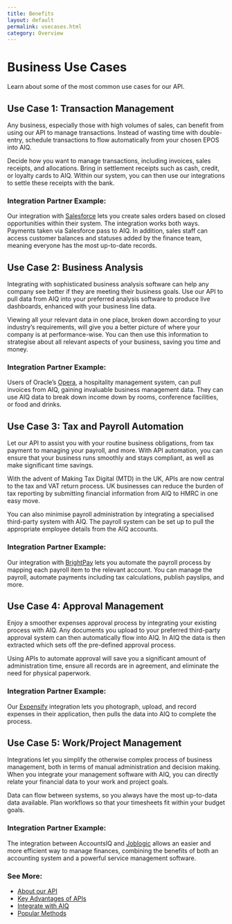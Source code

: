 ```yaml
---
title: Benefits
layout: default
permalink: usecases.html
category: Overview
---
```


# Business Use Cases
Learn about some of the most common use cases for our API.

## Use Case 1: Transaction Management
Any business, especially those with high volumes of sales, can benefit from using our API to manage transactions. Instead of wasting time with double-entry, schedule transactions to flow automatically from your chosen EPOS into AIQ. 

Decide how you want to manage transactions, including invoices, sales receipts, and allocations. Bring in settlement receipts such as cash, credit, or loyalty cards to AIQ. Within our system, you can then use our integrations to settle these receipts with the bank.

### Integration Partner Example:
Our integration with [Salesforce](https://www.accountsiq.com/features/integrations/salesforce/) lets you create sales orders based on closed opportunities within their system. The integration works both ways. Payments taken via Salesforce pass to AIQ. In addition, sales staff can access customer balances and statuses added by the finance team, meaning everyone has the most up-to-date records.

## Use Case 2: Business Analysis
Integrating with sophisticated business analysis software can help any company see better if they are meeting their business goals. Use our API to pull data from AIQ into your preferred analysis software to produce live dashboards, enhanced with your business line data.

Viewing all your relevant data in one place, broken down according to your industry’s requirements, will give you a better picture of where your company is at performance-wise. You can then use this information to strategise about all relevant aspects of your business, saving you time and money.

### Integration Partner Example:
Users of Oracle’s [Opera](https://www.accountsiq.com/features/integrations/opera/), a hospitality management system, can pull invoices from AIQ, gaining invaluable business management data. They can use AIQ data to break down income down by rooms, conference facilities, or food and drinks.

## Use Case 3: Tax and Payroll Automation
Let our API to assist you with your routine business obligations, from tax payment to managing your payroll, and more. With API automation, you can ensure that your business runs smoothly and stays compliant, as well as make significant time savings.

With the advent of Making Tax Digital (MTD) in the UK, APIs are now central to the tax and VAT return process. UK businesses can reduce the burden of tax reporting by submitting financial information from AIQ to HMRC in one easy move.

You can also minimise payroll administration by integrating a specialised third-party system with AIQ. The payroll system can be set up to pull the appropriate employee details from the AIQ accounts.

### Integration Partner Example:
Our integration with [BrightPay](https://www.accountsiq.com/features/integrations/brightpay/) lets you automate the payroll process by mapping each payroll item to the relevant account. You can manage the payroll, automate payments including tax calculations, publish payslips, and more.

## Use Case 4: Approval Management
Enjoy a smoother expenses approval process by integrating your existing process with AIQ. Any documents you upload to your preferred third-party approval system can then automatically flow into AIQ. In AIQ the data is then extracted which sets off the pre-defined approval process. 

Using APIs to automate approval will save you a significant amount of administration time, ensure all records are in agreement, and eliminate the need for physical paperwork.

### Integration Partner Example:
Our [Expensify](https://www.accountsiq.com/features/integrations/expensify/) integration lets you photograph, upload, and record expenses in their application, then pulls the data into AIQ to complete the process.

## Use Case 5: Work/Project Management
Integrations let you simplify the otherwise complex process of business management, both in terms of manual administration and decision making. When you integrate your management software with AIQ, you can directly relate your financial data to your work and project goals. 

Data can flow between systems, so you always have the most up-to-data data available. Plan workflows so that your timesheets fit within your budget goals. 

### Integration Partner Example:
The integration between AccountsIQ and [Joblogic](https://www.accountsiq.com/features/integrations/joblogic-integration/) allows an easier and more efficient way to manage finances, combining the benefits of both an accounting system and a powerful service management software.

### See More:
- [About our API](/index/)
- [Key Advantages of APIs](/pages/usecases/)
- [Integrate with AIQ](/pages/integration/)
- [Popular Methods](/pages/datatypes/)
